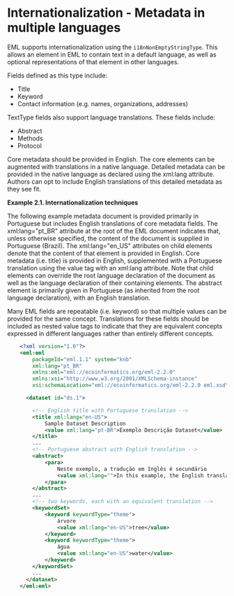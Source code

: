 # Internationalization - Metadata in multiple languages

EML supports internationalization using the `i18nNonEmptyStringType`. This allows
an element in EML to contain text in a default language, as well as optional
representations of that element in other languages.

Fields defined as this type include:

-   Title
-   Keyword
-   Contact information (e.g. names, organizations, addresses)

TextType fields also support language translations. These fields
include:

-   Abstract
-   Methods
-   Protocol

Core metadata should be provided in English. The core elements can be
augmented with translations in a native language. Detailed metadata can
be provided in the native language as declared using the xml:lang
attribute. Authors can opt to include English translations of this
detailed metadata as they see fit.

**Example 2.1. Internationalization techniques**

The following example metadata document is provided primarily in
Portuguese but includes English translations of core metadata fields.
The xml:lang=\"pt\_BR\" attribute at the root of the EML document
indicates that, unless otherwise specified, the content of the document
is supplied in Portuguese (Brazil). The xml:lang=\"en\_US\" attributes
on child elements denote that the content of that element is provided in
English. Core metadata (i.e. title) is provided in English, supplemented
with a Portuguese translation using the value tag with an xml:lang
attribute. Note that child elements can override the root language
declaration of the document as well as the language declaration of their
containing elements. The abstract element is primarily given in
Portuguese (as inherited from the root language declaration), with an
English translation.

Many EML fields are repeatable (i.e. keyword) so that multiple values
can be provided for the same concept. Translations for these fields
should be included as nested value tags to indicate that they are
equivalent concepts expressed in different languages rather than
entirely different concepts.

```xml
    <?xml version="1.0"?>
    <eml:eml
        packageId="eml.1.1" system="knb"
        xml:lang="pt_BR"
        xmlns:eml="eml://ecoinformatics.org/eml-2.2.0"
        xmlns:xsi="http://www.w3.org/2001/XMLSchema-instance"
        xsi:schemaLocation="eml://ecoinformatics.org/eml-2.2.0 eml.xsd">

      <dataset id="ds.1">

        <!-- English title with Portuguese translation -->    
        <title xml:lang="en-US">
            Sample Dataset Description
            <value xml:lang="pt-BR">Exemplo Descrição Dataset</value>
        </title>
        ...
        <!-- Portuguese abstract with English translation -->    
        <abstract>
            <para>
                Neste exemplo, a tradução em Inglês é secundário
                <value xml:lang="">In this example, the English translation is secondary</value>
            </para>
        </abstract>
        ...
        <!-- two keywords, each with an equivalent translation -->    
        <keywordSet>
            <keyword keywordType="theme">
                árvore
                <value xml:lang="en-US">tree</value>
            </keyword>
            <keyword keywordType="theme">
                água
                <value xml:lang="en-US">water</value>
            </keyword>
        </keywordSet>
        ...
      </dataset>
    </eml:eml>
```
